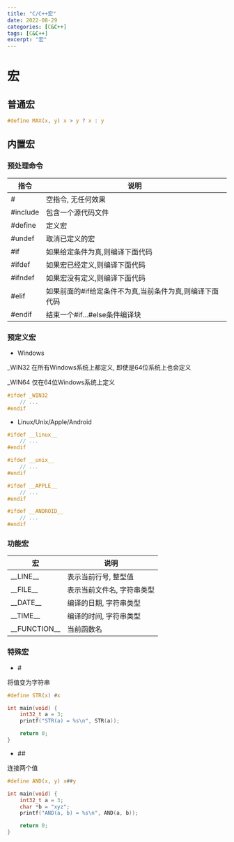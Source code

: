 ```yaml
---
title: "C/C++宏"
date: 2022-08-29
categories: [C&C++]
tags: [C&C++]
excerpt: "宏"
---
```


# 宏

## 普通宏

```c
#define MAX(x, y) x > y ? x : y
```

## 内置宏

### 预处理命令

| 指令     | 说明                                                |
| -------- | -------------------------------------------------- |
| #        | 空指令, 无任何效果                                   |
| #include | 包含一个源代码文件                                   |
| #define  | 定义宏                                              |
| #undef   | 取消已定义的宏                                       |
| #if      | 如果给定条件为真,则编译下面代码                       |
| #ifdef   | 如果宏已经定义,则编译下面代码                         |
| #ifndef  | 如果宏没有定义,则编译下面代码                         |
| #elif    | 如果前面的#if给定条件不为真,当前条件为真,则编译下面代码 |
| #endif   | 结束一个#if...#else条件编译块                        |

### 预定义宏

- Windows

_WIN32 在所有Windows系统上都定义, 即使是64位系统上也会定义

_WIN64 仅在64位Windows系统上定义

```c++
#ifdef _WIN32
    // ...
#endif
```

- Linux/Unix/Apple/Android

```c++
#ifdef __linux__
    // ...
#endif

#ifdef __unix__
    // ...
#endif

#ifdef __APPLE__ 
    // ...
#endif

#ifdef __ANDROID__
    // ...
#endif

```

### 功能宏

| 宏           | 说明                     |
| ------------ | ------------------------ |
| \_\_LINE__     | 表示当前行号, 整型值       |
| \_\_FILE__     | 表示当前文件名, 字符串类型 |
| \_\_DATE__     | 编译的日期, 字符串类型     |
| \_\_TIME__     | 编译的时间, 字符串类型     |
| \_\_FUNCTION__ | 当前函数名                |

### 特殊宏

- \#

将值变为字符串

```c
#define STR(x) #x

int main(void) {
    int32_t a = 3;
    printf("STR(a) = %s\n", STR(a));

    return 0;
}
```

- \##

连接两个值

```c
#define AND(x, y) x##y

int main(void) {
    int32_t a = 3;
    char *b = "xyz";
    printf("AND(a, b) = %s\n", AND(a, b));

    return 0;
}
```

